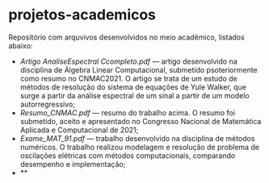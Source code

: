 # projetos-academicos
Repositório com arquvivos desenvolvidos no meio acadêmico, listados abaixo:

  - *Artigo AnaliseEspectral Ccompleto.pdf* — artigo desenvolvido na disciplina de Álgebra Linear Computacional, submetido psoteriormente como resumo no CNMAC2021. O artigo se trata de um estudo de métodos de resolução do sistema de equações de Yule Walker, que surge a partir da análise espectral de um sinal a partir de um modelo autorregressivo;
  - *Resumo_CNMAC.pdf* — resumo do trabalho acima. O resumo foi submetido, aceito e apresentado no Congresso Nacional de Matemática Aplicada e Computacional de 2021;
  - *Exame_MAT_91.pdf* — trabalho desenvolvido na disciplina de métodos numéricos. O trabalho realizou modelagem e resolução de problema de oscilações elétricas com métodos computacionais, comparando desempenho e implementação;
  - **
